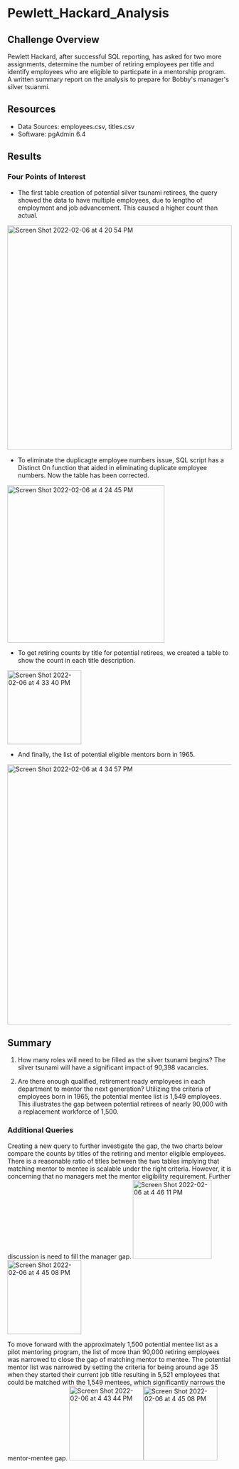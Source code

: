 # Pewlett_Hackard_Analysis
## Challenge Overview
Pewlett Hackard, after successful SQL reporting, has asked for two more assignments, determine the number of retiring employees per title and identify employees who are eligible to particpate in a mentorship program.  A written summary report on the analysis to prepare for Bobby's manager's silver tsuanmi.

## Resources
- Data Sources: employees.csv, titles.csv
- Software: pgAdmin 6.4

## Results

### Four Points of Interest
* The first table creation of potential silver tsunami retirees, the query showed the data to have multiple employees, due to lengtho of employment and job advancement.  This caused a higher count than actual.
<img width="504" alt="Screen Shot 2022-02-06 at 4 20 54 PM" src="https://user-images.githubusercontent.com/91889241/152703948-d830b3f9-f6b4-4be0-9779-c7d0556121c9.png">

* To eliminate the duplicagte employee numbers issue, SQL script has a Distinct On function that aided in eliminating duplicate employee numbers.  Now the table has been corrected.
<img width="353" alt="Screen Shot 2022-02-06 at 4 24 45 PM" src="https://user-images.githubusercontent.com/91889241/152704052-3c777aff-407d-4b22-8107-7f078fc36baf.png">

* To get retiring counts by title for potential retirees, we created a table to show the count in each title description.
<img width="166" alt="Screen Shot 2022-02-06 at 4 33 40 PM" src="https://user-images.githubusercontent.com/91889241/152704340-b36160ea-fe37-43e8-b0da-0c58f3cbbc37.png">

* And finally, the list of potential eligible mentors born in 1965.
<img width="583" alt="Screen Shot 2022-02-06 at 4 34 57 PM" src="https://user-images.githubusercontent.com/91889241/152704386-44e8f93f-fe12-49b9-a608-db56c15944c4.png">

## Summary
1. How many roles will need to be filled as the silver tsunami begins?
 The silver tsunami will have a significant impact of 90,398 vacancies.

2. Are there enough qualified, retirement ready employees in each department to mentor the next generation?
Utilizing the criteria of employees born in 1965, the potential mentee list is 1,549 employees.  This illustrates the gap between potential retirees of nearly 90,000 with a replacement workforce of 1,500.

### Additional Queries
Creating a new query to further investigate the gap, the two charts below compare the counts by titles of the retiring and mentor eligible employees. There is a reasonable ratio of titles between the two tables implying that matching mentor to mentee is scalable under the right criteria. However, it is concerning that no managers met the mentor eligibility requirement. Further discussion is need to fill the manager gap.
<img width="177" alt="Screen Shot 2022-02-06 at 4 46 11 PM" src="https://user-images.githubusercontent.com/91889241/152704737-5ffca02d-8539-4d0f-8aab-5f87568b111e.png"><img width="166" alt="Screen Shot 2022-02-06 at 4 45 08 PM" src="https://user-images.githubusercontent.com/91889241/152704743-29e5648f-e038-4986-aaa8-c5d7224bd13c.png">

To move forward with the approximately 1,500 potential mentee list as a pilot mentoring program, the list of more than 90,000 retiring employees was narrowed to close the gap of matching mentor to mentee. The potential mentor list was narrowed by setting the criteria for being around age 35 when they started their current job title resulting in 5,521 employees that could be matched with the 1,549 mentees, which significantly narrows the mentor-mentee gap.
<img width="167" alt="Screen Shot 2022-02-06 at 4 43 44 PM" src="https://user-images.githubusercontent.com/91889241/152704758-9e27d555-2f2c-415f-853b-53c6dde7a292.png"><img width="166" alt="Screen Shot 2022-02-06 at 4 45 08 PM" src="https://user-images.githubusercontent.com/91889241/152704760-850521d5-51a6-4a00-a340-00ca24d28685.png">



